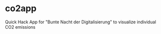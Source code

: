 # co2app
Quick Hack App for "Bunte Nacht der Digitalisierung" to visualize individual CO2 emissions
